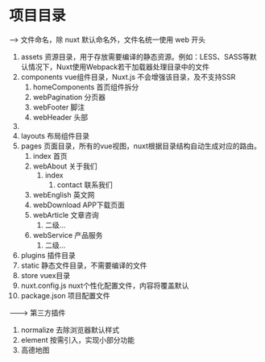 # 项目目录 
--> 文件命名，除 nuxt 默认命名外，文件名统一使用 web 开头
1. assets	资源目录，用于存放需要编译的静态资源。例如：LESS、SASS等默认情况下，Nuxt使用Webpack若干加载器处理目录中的文件
2. components	vue组件目录，Nuxt.js 不会增强该目录，及不支持SSR
   1. homeComponents 首页组件拆分
   2. webPagination 分页器
   3. webFooter 脚注
   4. webHeader 头部
3. 
4. layouts	布局组件目录
5. pages	页面目录，所有的vue视图，nuxt根据目录结构自动生成对应的路由。
   1. index 首页
   2. webAbout 关于我们
      1. index
         1. contact 联系我们
   3. webEnglish 英文网
   4. webDownload APP下载页面
   5. webArticle 文章咨询
      1. 二级...
   6. webService 产品服务
      1. 二级...
6. plugins	插件目录
7. static	静态文件目录，不需要编译的文件
8. store	vuex目录
9. nuxt.config.js	nuxt个性化配置文件，内容将覆盖默认
10. package.json	项目配置文件

---> 第三方插件
1. normalize 去除浏览器默认样式
2. element 按需引入，实现小部分功能
3. 高德地图
